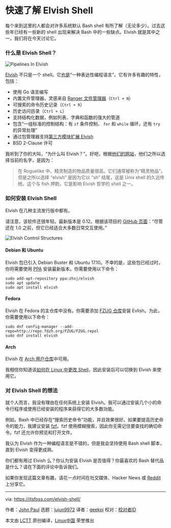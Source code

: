 [#]: collector: (lujun9972)
[#]: translator: (geekpi)
[#]: reviewer: ( )
[#]: publisher: ( )
[#]: url: ( )
[#]: subject: (A Quick Look at Elvish Shell)
[#]: via: (https://itsfoss.com/elvish-shell/)
[#]: author: (John Paul https://itsfoss.com/author/john/)

快速了解 Elvish Shell
======

每个来到这里的人都会对许多系统默认 Bash shell 有所了解（无论多少）。过去这些年已经有一些新的 shell 出现来解决 Bash 中的一些缺点。Elvish 就是其中之一，我们将在今天讨论它。

### 什么是 Elvish Shell？

![Pipelines In Elvish][1]

[Elvish][2] 不只是一个 shell。它[也是][3]“一种表达性编程语言”。它有许多有趣的特性，包括：

  * 使用 Go 语言编写
  * 内置文件管理器，灵感来自 [Ranger 文件管理器][4]（`Ctrl + N`）
  * 可搜索的命令历史记录（`Ctrl + R`）
  * 历史访问目录（`Ctrl + L`）
  * 支持结构化数据，例如列表、字典和函数的强大的管道
  * 包含“一组标准的控制结构：有 `if` 条件控制、 `for` 和 `while` 循环，还有 `try` 的异常处理”
  * 通过包管理器支持[第三方模块扩展 Elvish][5]
  * BSD 2-Clause 许可



我听到了你的大叫，“为什么叫 Elvish？”。好吧，根据[他们的网站][6]，他们之所以选择当前的名字，是因为：

> 在 Roguelike 中，精灵制造的物品质量很高。它们通常被称为“精灵物品”。但是之所以选择 “elvish” 是因为它以 “sh” 结尾，这是 Unix shell 的久远传统。这个与 fish 押韵，它是影响 Elvish 哲学的 shell 之一。

### 如何安装 Elvish Shell

Elvish 在几种主流发行版中都有。

请注意，该软件还很年轻。最新版本是 0.12。根据该项目的 [GitHub 页面][3]：“尽管还在 1.0 之前，但它已经适合大多数日常交互使用。”

![Elvish Control Structures][7]

#### Debian 和 Ubuntu

Elvish 包已引入 Debian Buster 和 Ubuntu 17.10。不幸的是，这些包已经过时，你将需要使用 [PPA][8] 安装最新版本。你需要使用以下命令：

```
sudo add-apt-repository ppa:zhsj/elvish
sudo apt update
sudo apt install elvish
```

#### Fedora

Elvish 在 Fedora 的主仓库中没有。你需要添加 [FZUG 仓库][9]安装 Evlish。为此，你需要使用以下命令：

```
sudo dnf config-manager --add-repo=http://repo.fdzh.org/FZUG/FZUG.repol
sudo dnf install elvish
```

#### Arch

Elvish 在 [Arch 用户仓库][10]中可用。

我相信你知道该[如何在 Linux 中更改 Shell][11]，因此安装后可以切换到 Elvish 来使用它。

### 对 Elvish Shell 的想法

就个人而言，我没有理由在任何系统上安装 Elvish。我可以通过安装几个小的命令行程序或使用已经安装的程序来获得它的大多数功能。

例如，Bash 中已经存在“搜索历史命令”功能，并且效果很好。如果要提高历史命令的能力，我建议安装 [fzf][12]。fzf 使用模糊搜索，因此你无需记住要查找的确切命令。fzf 还允许你预览和打开文件。

我认为 Elvish 作为一种编程语言是不错的，但是我会坚持使用 Bash shell 脚本，直到 Elvish 变得更成熟。

你们都有用过 Elvish 么？你认为安装 Elvish 是否值得？你最喜欢的 Bash 替代品是什么？请在下面的评论中告诉我们。

如果你发现这篇文章有趣，请花一点时间在社交媒体、Hacker News 或 [Reddit][13] 上分享它。

--------------------------------------------------------------------------------

via: https://itsfoss.com/elvish-shell/

作者：[John Paul][a]
选题：[lujun9972][b]
译者：[geekpi](https://github.com/geekpi)
校对：[校对者ID](https://github.com/校对者ID)

本文由 [LCTT](https://github.com/LCTT/TranslateProject) 原创编译，[Linux中国](https://linux.cn/) 荣誉推出

[a]: https://itsfoss.com/author/john/
[b]: https://github.com/lujun9972
[1]: https://i2.wp.com/itsfoss.com/wp-content/uploads/2019/05/pipelines-in-elvish.png?fit=800%2C421&ssl=1
[2]: https://elv.sh/
[3]: https://github.com/elves/elvish
[4]: https://ranger.github.io/
[5]: https://github.com/elves/awesome-elvish
[6]: https://elv.sh/ref/name.html
[7]: https://i0.wp.com/itsfoss.com/wp-content/uploads/2019/05/Elvish-control-structures.png?fit=800%2C425&ssl=1
[8]: https://launchpad.net/%7Ezhsj/+archive/ubuntu/elvish
[9]: https://github.com/FZUG/repo/wiki/Add-FZUG-Repository
[10]: https://aur.archlinux.org/packages/elvish/
[11]: https://linuxhandbook.com/change-shell-linux/
[12]: https://github.com/junegunn/fzf
[13]: http://reddit.com/r/linuxusersgroup
